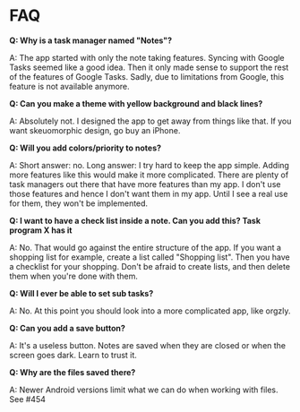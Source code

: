 # FAQ

**Q: Why is a task manager named "Notes"?**

A: The app started with only the note taking features. Syncing with Google Tasks seemed like a good
idea. Then it only made sense to support the rest of the features of Google Tasks. Sadly, due to
limitations from Google, this feature is not available anymore.

**Q: Can you make a theme with yellow background and black lines?**

A: Absolutely not. I designed the app to get away from things like that. If you want skeuomorphic
design, go buy an iPhone.

**Q: Will you add colors/priority to notes?**

A: Short answer: no. Long answer: I try hard to keep the app simple. Adding more features like this
would make it more complicated. There are plenty of task managers out there that have more features
than my app. I don't use those features and hence I don't want them in my app. Until I see a real
use for them, they won't be implemented.

**Q: I want to have a check list inside a note. Can you add this? Task program X has it**

A: No. That would go against the entire structure of the app. If you want a shopping list for
example, create a list called "Shopping list". Then you have a checklist for your shopping. Don't be
afraid to create lists, and then delete them when you're done with them.

**Q: Will I ever be able to set sub tasks?**

A: No. At this point you should look into a more complicated app, like orgzly.

**Q: Can you add a save button?**

A: It's a useless button. Notes are saved when they are closed or when the screen goes dark. Learn
to trust it.

**Q: Why are the files saved there?**

A: Newer Android versions limit what we can do when working with files. See #454
